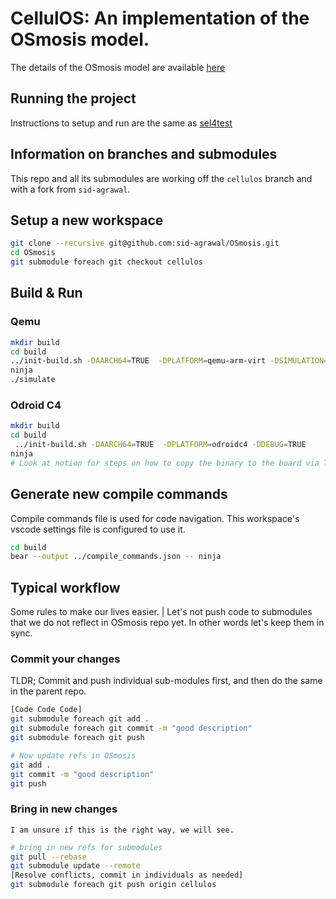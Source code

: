 # CellulOS: An implementation of the OSmosis model.
The details of the OSmosis model are available [here](https://arxiv.org/abs/2309.09291)

## Running the project
Instructions to setup and run are the same as [sel4test](https://docs.sel4.systems/projects/sel4test/)


## Information on branches and submodules
This repo and all its submodules are working off the `cellulos` branch
and with a fork from `sid-agrawal`.


## Setup a new workspace
```bash
git clone --recursive git@github.com:sid-agrawal/OSmosis.git
cd OSmosis
git submodule foreach git checkout cellulos
```

## Build & Run
### Qemu
```bash
mkdir build
cd build
../init-build.sh -DAARCH64=TRUE  -DPLATFORM=qemu-arm-virt -DSIMULATION=TRUE -DDEBUG=TRUE
ninja
./simulate
```

### Odroid C4

```bash
mkdir build
cd build
 ../init-build.sh -DAARCH64=TRUE  -DPLATFORM=odroidc4 -DDEBUG=TRUE
ninja
# Look at notion for steps on how to copy the binary to the board via TFTP
```

## Generate new compile commands
Compile commands file is used for code navigation. This workspace's
vscode settings file is configured to use it.

```bash
cd build
bear --output ../compile_commands.json -- ninja
```

## Typical workflow
Some rules to make our lives easier.
| Let's not push code to submodules that we do not reflect in OSmosis repo yet.
In other words let's keep them in sync.



### Commit your changes
TLDR; Commit and push individual sub-modules first, and then do the same in the parent repo.

```bash
[Code Code Code]
git submodule foreach git add .
git submodule foreach git commit -m "good description"
git submodule foreach git push

# Now update refs in OSmosis
git add .
git commit -m "good description"
git push
```

### Bring in new changes

`I am unsure if this is the right way, we will see.`

```bash
# bring in new refs for submodules
git pull --rebase
git submodule update --remote
[Resolve conflicts, commit in individuals as needed]
git submodule foreach git push origin cellulos
```




